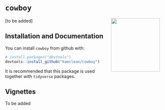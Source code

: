 `cowboy`
==========

<img src="man/figures/impactr_logo.png" align="right" width="159" height="174"/>

[to be added]
   


Installation and Documentation
------------------------------

You can install `cowboy` from github with:

``` r
# install.packages("devtools")
devtools::install_github("kamclean/cowboy")
```

It is recommended that this package is used together with `tidyverse` packages.

Vignettes
---------
To be added
